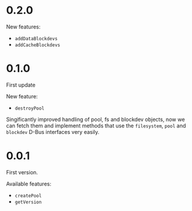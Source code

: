 # 0.2.0

New features:

* `addDataBlockdevs`
* `addCacheBlockdevs`

# 0.1.0

First update

New feature:

* `destroyPool`

Singificantly improved handling of pool, fs and blockdev objects, now we can fetch them and implement methods that use the `filesystem`, `pool` and `blockdev` D-Bus interfaces very easily.

# 0.0.1

First version.

Available features:

* `createPool`
* `getVersion`